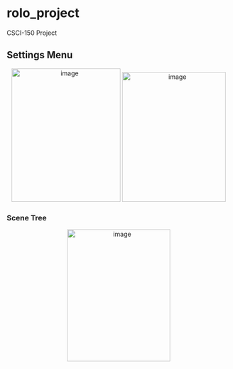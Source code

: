# rolo_project
CSCI-150 Project

## Settings Menu
<p align="center">
  <img width="245" height="300" alt="image" src="https://github.com/user-attachments/assets/995b66e7-da4d-42f1-b15b-89ad43cf3014" />
  <img width="233" height="292" alt="image" src="https://github.com/user-attachments/assets/f83d7a30-ff40-466f-a32d-2b88733b6bff" />
</p>

### Scene Tree
<p align="center">
  <img width="232" height="297" alt="image" src="https://github.com/user-attachments/assets/f49cee5c-c65f-420b-b8f3-f9c755f2102b" />
</p>
